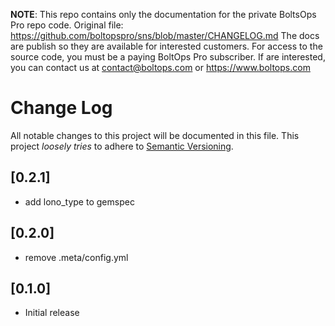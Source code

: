 <!-- note marker start -->
**NOTE**: This repo contains only the documentation for the private BoltsOps Pro repo code.
Original file: https://github.com/boltopspro/sns/blob/master/CHANGELOG.md
The docs are publish so they are available for interested customers.
For access to the source code, you must be a paying BoltOps Pro subscriber.
If are interested, you can contact us at contact@boltops.com or https://www.boltops.com

<!-- note marker end -->

# Change Log

All notable changes to this project will be documented in this file.
This project *loosely tries* to adhere to [Semantic Versioning](http://semver.org/).

## [0.2.1]
- add lono_type to gemspec

## [0.2.0]
- remove .meta/config.yml

## [0.1.0]
- Initial release
